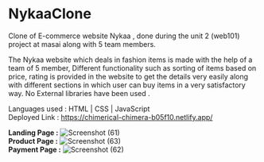 # NykaaClone

Clone of E-commerce website Nykaa , done during the unit 2 (web101) project at masai along with 5 team members.

The Nykaa website which deals in fashion items is made with the help of a team of 5 member, Different functionality such as sorting of items based on price, rating is provided in the website to get the details very easily along with different sections in which user can buy items in a very satisfactory way. No External libraries have been used .

Languages used : HTML | CSS | JavaScript 
</br>
Deployed Link : https://chimerical-chimera-b05f10.netlify.app/

**Landing Page :** 
![Screenshot (61)](https://user-images.githubusercontent.com/105920330/195966276-6aaf1189-7426-4f3e-8034-1b10eacce37a.png)
</br>
**Product Page :**
![Screenshot (63)](https://user-images.githubusercontent.com/105920330/195966314-142b36f2-4756-4e24-8cf1-28afc614835f.png)
</br>
**Payment Page :**
![Screenshot (62)](https://user-images.githubusercontent.com/105920330/195966329-664f5d5b-c4c6-4f1f-a149-ffdc570c4deb.png)


